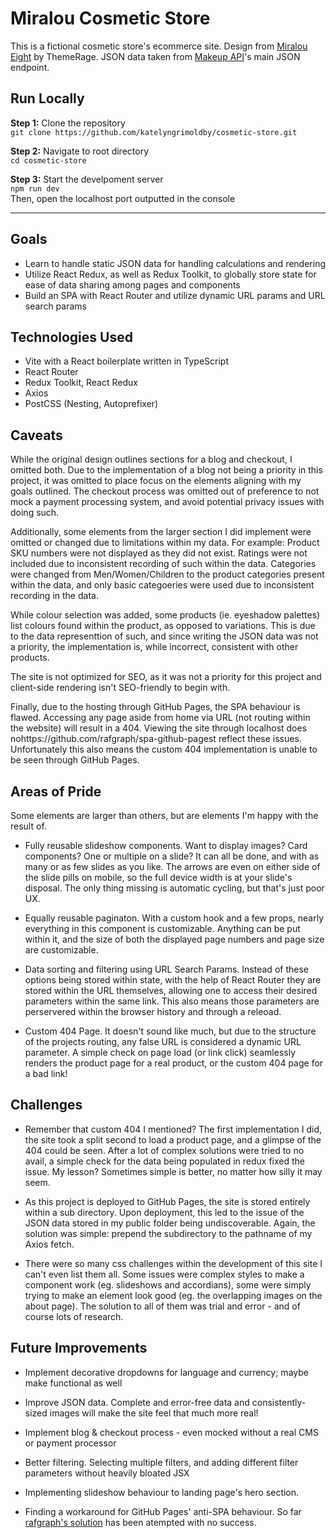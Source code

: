 # Miralou Cosmetic Store
This is a fictional cosmetic store's ecommerce site. Design from [Miralou Eight](https://www.figma.com/community/file/1148147308548932653) by ThemeRage. JSON data taken from [Makeup API](https://makeup-api.herokuapp.com/)'s main JSON endpoint.

## Run Locally
**Step 1:** Clone the repository  
`git clone https://github.com/katelyngrimoldby/cosmetic-store.git`

**Step 2:** Navigate to root directory  
`cd cosmetic-store`

**Step 3:** Start the develpoment server  
`npm run dev`  
Then, open the localhost port outputted in the console

---
## Goals
- Learn to handle static JSON data for handling calculations and rendering
- Utilize React Redux, as well as Redux Toolkit, to globally store state for ease of data sharing among pages and components
- Build an SPA with React Router and utilize dynamic URL params and URL search params

## Technologies Used
- Vite with a React boilerplate written in TypeScript
- React Router
- Redux Toolkit, React Redux
- Axios
- PostCSS (Nesting, Autoprefixer)

## Caveats
While the original design outlines sections for a blog and checkout, I omitted both. Due to the implementation of a blog not being a priority in this project, it was omitted to place focus on the elements aligning with my goals outlined. The checkout process was omitted out of preference to not mock a payment processing system, and avoid potential privacy issues with doing such. 

Additionally, some elements from the larger section I did implement were omitted or changed due to limitations within my data. For example: Product SKU numbers were not displayed as they did not exist. Ratings were not included due to inconsistent recording of such within the data. Categories were changed from Men/Women/Children to the product categories present within the data, and only basic categoeries were used due to inconsistent recording in the data. 

While colour selection was added, some products (ie. eyeshadow palettes) list colours found within the product, as opposed to variations. This is due to the data representtion of such, and since writing the JSON data was not a priority, the implementation is, while incorrect, consistent with other products. 

The site is not optimized for SEO, as it was not a priority for this project and client-side rendering isn't SEO-friendly to begin with. 

Finally, due to the hosting through GitHub Pages, the SPA behaviour is flawed. Accessing any page aside from home via URL (not routing within the website) will result in a 404. Viewing the site through localhost does nohttps://github.com/rafgraph/spa-github-pagest reflect these issues. Unfortunately this also means the custom 404 implementation is unable to be seen through GitHub Pages.

## Areas of Pride
Some elements are larger than others, but are elements I'm happy with the result of.

- Fully reusable slideshow components. Want to display images? Card components? One or multiple on a slide? It can all be done, and with as many or as few slides as you like. The arrows are even on either side of the slide pills on mobile, so the full device width is at your slide's disposal. The only thing missing is automatic cycling, but that's just poor UX. 

- Equally reusable paginaton. With a custom hook and a few props, nearly everything in this component is customizable. Anything can be put within it, and the size of both the displayed page numbers and page size are customizable. 

- Data sorting and filtering using URL Search Params. Instead of these options being stored within state, with the help of React Router they are stored within the URL themselves, allowing one to access their desired parameters within the same link. This also means those parameters are perservered within the browser history and through a releoad. 

- Custom 404 Page. It doesn't sound like much, but due to the structure of the projects routing, any false URL is considered a dynamic URL parameter. A simple check on page load (or link click) seamlessly renders the product page for a real product, or the custom 404 page for a bad link!

## Challenges
- Remember that custom 404 I mentioned? The first implementation I did, the site took a split second to load a product page, and a glimpse of the 404 could be seen. After a lot of complex solutions were tried to no avail, a simple check for the data being populated in redux fixed the issue. My lesson? Sometimes simple is better, no matter how silly it may seem. 

- As this project is deployed to GitHub Pages, the site is stored entirely within a sub directory. Upon deployment, this led to the issue of the JSON data stored in my public folder being undiscoverable. Again, the solution was simple: prepend the subdirectory to the pathname of my Axios fetch. 

- There were so many css challenges within the development of this site I can't even list them all. Some issues were complex styles to make a component work (eg. slideshows and accordians), some were simply trying to make an element look good (eg. the overlapping images on the about page). The solution to all of them was trial and error - and of course lots of research.


## Future Improvements
- Implement decorative dropdowns for language and currency; maybe make functional as well

- Improve JSON data. Complete and error-free data and consistently-sized images will make the site feel that much more real!

- Implement blog & checkout process - even mocked without a real CMS or payment processor

- Better filtering. Selecting multiple filters, and adding different filter parameters without heavily bloated JSX

- Implementing slideshow behaviour to landing page's hero section.

- Finding a workaround for GitHub Pages' anti-SPA behaviour. So far [rafgraph's solution](https://github.com/rafgraph/spa-github-pages) has been atempted with no success.
